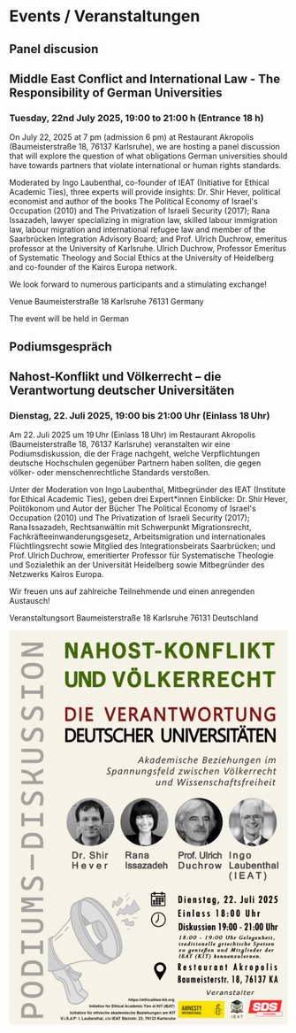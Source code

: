 # Events / Veranstaltungen

## Panel discusion   
## Middle East Conflict and International Law - The Responsibility of German Universities
### Tuesday, 22nd July 2025, 19:00 to 21:00 h (Entrance 18 h)

On July 22, 2025 at 7 pm (admission 6 pm) at Restaurant Akropolis (Baumeisterstraße 18, 76137 Karlsruhe), we are hosting a panel discussion that will explore the question of what obligations German universities should have towards partners that violate international or human rights standards.

Moderated by Ingo Laubenthal, co-founder of IEAT (Initiative for Ethical Academic Ties), three experts will provide insights: Dr. Shir Hever, political economist and author of the books The Political Economy of Israel's Occupation (2010) and The Privatization of Israeli Security (2017); Rana Issazadeh, lawyer specializing in migration law, skilled labour immigration law, labour migration and international refugee law and member of the Saarbrücken Integration Advisory Board; and Prof. Ulrich Duchrow, emeritus professor at the University of Karlsruhe. Ulrich Duchrow, Professor Emeritus of Systematic Theology and Social Ethics at the University of Heidelberg and co-founder of the Kairos Europa network.

We look forward to numerous participants and a stimulating exchange!

Venue
Baumeisterstraße 18
Karlsruhe 76131
Germany

The event will be held in German

## Podiumsgespräch 
## Nahost-Konflikt und Völkerrecht – die Verantwortung deutscher Universitäten
### Dienstag,  22. Juli 2025,  19:00 bis 21:00 Uhr  (Einlass 18 Uhr)

Am 22. Juli 2025 um 19 Uhr (Einlass 18 Uhr) im Restaurant Akropolis (Baumeisterstraße 18, 76137 Karlsruhe) veranstalten wir eine Podiumsdiskussion, die der Frage nachgeht, welche Verpflichtungen deutsche Hochschulen gegenüber Partnern haben sollten, die gegen völker- oder menschenrechtliche Standards verstoßen. 

Unter der Moderation von Ingo Laubenthal, Mitbegründer des IEAT (Institute for Ethical Academic Ties), geben drei Expert*innen Einblicke: Dr. Shir Hever, Politökonom und Autor der Bücher The Political Economy of Israel's Occupation (2010) und The Privatization of Israeli Security (2017); Rana Issazadeh, Rechtsanwältin mit Schwerpunkt Migrationsrecht, Fachkräfteeinwanderungsgesetz, Arbeitsmigration und internationales Flüchtlingsrecht sowie Mitglied des Integrationsbeirats Saarbrücken; und Prof. Ulrich Duchrow, emeritierter Professor für Systematische Theologie und Sozialethik an der Universität Heidelberg sowie Mitbegründer des Netzwerks Kairos Europa.

Wir freuen uns auf zahlreiche Teilnehmende und einen anregenden Austausch!

Veranstaltungsort
Baumeisterstraße 18
Karlsruhe 76131
Deutschland

![Alt text for accessibility](images/poster.png)


